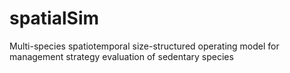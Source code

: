 # spatialSim
Multi-species spatiotemporal size-structured operating model for management strategy evaluation of sedentary species